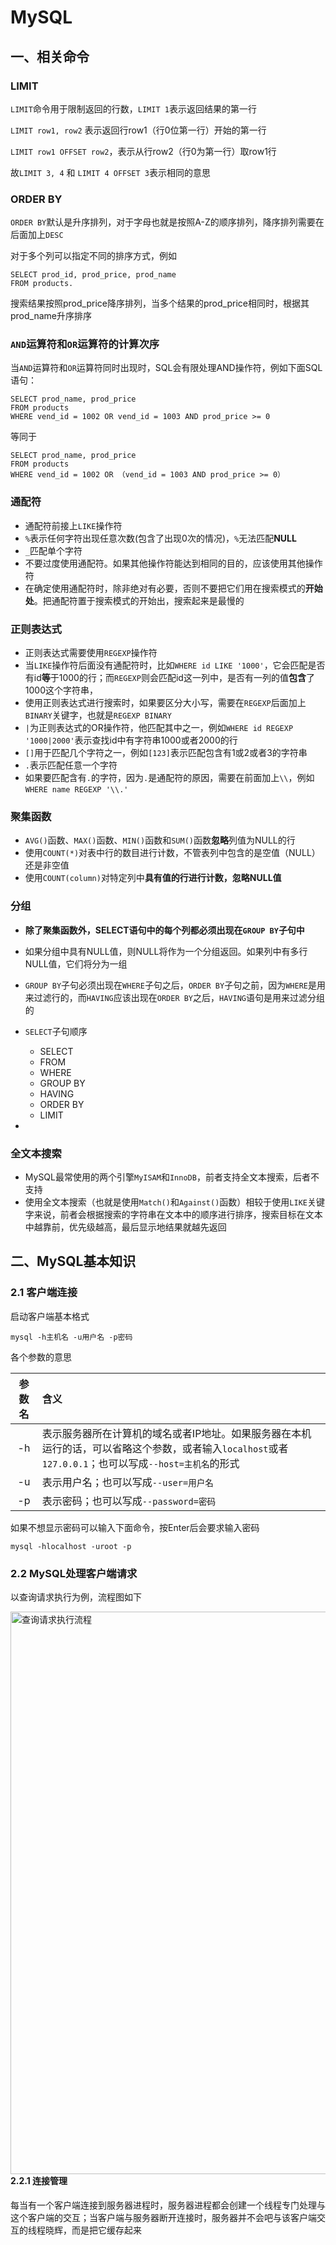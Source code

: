 # MySQL

## 一、相关命令

### LIMIT

`LIMIT`命令用于限制返回的行数，`LIMIT 1`表示返回结果的第一行

`LIMIT row1, row2` 表示返回行row1（行0位第一行）开始的第一行

`LIMIT row1 OFFSET row2`，表示从行row2（行0为第一行）取row1行

故`LIMIT 3, 4` 和 `LIMIT 4 OFFSET 3`表示相同的意思



### ORDER BY

`ORDER BY`默认是升序排列，对于字母也就是按照A-Z的顺序排列，降序排列需要在后面加上`DESC`

对于多个列可以指定不同的排序方式，例如

```mysql
SELECT prod_id, prod_price, prod_name
FROM products.
```

搜索结果按照prod_price降序排列，当多个结果的prod_price相同时，根据其prod_name升序排序



### `AND`运算符和`OR`运算符的计算次序

当`AND`运算符和`OR`运算符同时出现时，SQL会有限处理AND操作符，例如下面SQL语句：

```mysql
SELECT prod_name, prod_price
FROM products
WHERE vend_id = 1002 OR vend_id = 1003 AND prod_price >= 0
```

等同于

```mysql
SELECT prod_name, prod_price
FROM products
WHERE vend_id = 1002 OR （vend_id = 1003 AND prod_price >= 0）
```



### 通配符

+ 通配符前接上`LIKE`操作符
+ `%`表示任何字符出现任意次数(包含了出现0次的情况)，`%`无法匹配**NULL**
+ `_`匹配单个字符
+ 不要过度使用通配符。如果其他操作符能达到相同的目的，应该使用其他操作符
+ 在确定使用通配符时，除非绝对有必要，否则不要把它们用在搜索模式的**开始处**。把通配符置于搜索模式的开始出，搜索起来是最慢的



### 正则表达式

+ 正则表达式需要使用`REGEXP`操作符
+ 当`LIKE`操作符后面没有通配符时，比如`WHERE id LIKE '1000'`，它会匹配是否有id**等**于1000的行；而`REGEXP`则会匹配id这一列中，是否有一列的值**包含**了1000这个字符串，
+ 使用正则表达式进行搜索时，如果要区分大小写，需要在`REGEXP`后面加上`BINARY`关键字，也就是`REGEXP BINARY`
+ `|`为正则表达式的OR操作符，他匹配其中之一，例如`WHERE id REGEXP '1000|2000'`表示查找id中有字符串1000或者2000的行
+ `[]`用于匹配几个字符之一，例如`[123]`表示匹配包含有1或2或者3的字符串
+ `.`表示匹配任意一个字符
+ 如果要匹配含有`.`的字符，因为`.`是通配符的原因，需要在前面加上`\\`，例如`WHERE name REGEXP '\\.'`



### 聚集函数

+ `AVG()`函数、`MAX()`函数、`MIN()`函数和`SUM()`函数**忽略**列值为NULL的行
+ 使用`COUNT(*)`对表中行的数目进行计数，不管表列中包含的是空值（NULL）还是非空值
+ 使用`COUNT(column)`对特定列中**具有值的行进行计数，忽略NULL值**



### 分组

+ **除了聚集函数外，SELECT语句中的每个列都必须出现在`GROUP BY`子句中**

+ 如果分组中具有NULL值，则NULL将作为一个分组返回。如果列中有多行NULL值，它们将分为一组
+ `GROUP BY`子句必须出现在`WHERE`子句之后，`ORDER BY`子句之前，因为`WHERE`是用来过滤行的，而`HAVING`应该出现在`ORDER BY`之后，`HAVING`语句是用来过滤分组的
+ `SELECT`子句顺序
  + SELECT
  + FROM
  + WHERE
  + GROUP BY
  + HAVING
  + ORDER BY
  + LIMIT
+ 

### 全文本搜索

+ MySQL最常使用的两个引擎`MyISAM`和`InnoDB`，前者支持全文本搜索，后者不支持
+ 使用全文本搜索（也就是使用`Match()`和`Against()`函数）相较于使用`LIKE`关键字来说，前者会根据搜索的字符串在文本中的顺序进行排序，搜索目标在文本中越靠前，优先级越高，最后显示地结果就越先返回





## 二、MySQL基本知识

### 2.1 客户端连接

启动客户端基本格式

```mysql
mysql -h主机名 -u用户名 -p密码
```



各个参数的意思

| 参数名 | 含义 |
| :---: | :------------- |
| -h | 表示服务器所在计算机的域名或者IP地址。如果服务器在本机运行的话，可以省略这个参数，或者输入`localhost`或者`127.0.0.1`；也可以写成`--host=主机名`的形式 |
| -u | 表示用户名；也可以写成`--user=用户名` |
| -p | 表示密码；也可以写成`--password=密码` |



如果不想显示密码可以输入下面命令，按Enter后会要求输入密码

```mysql
mysql -hlocalhost -uroot -p
```



### 2.2 MySQL处理客户端请求

以查询请求执行为例，流程图如下

<img src="https://notetuchuang-1305953527.cos.ap-chengdu.myqcloud.com/images/mysql/%E6%9F%A5%E8%AF%A2%E8%AF%B7%E6%B1%82%E6%89%A7%E8%A1%8C%E8%BF%87%E7%A8%8B.png" width="700" height="900" align="left" alt="查询请求执行流程">

#### 2.2.1 连接管理

每当有一个客户端连接到服务器进程时，服务器进程都会创建一个线程专门处理与这个客户端的交互；当客户端与服务器断开连接时，服务器并不会吧与该客户端交互的线程晓辉，而是把它缓存起来





